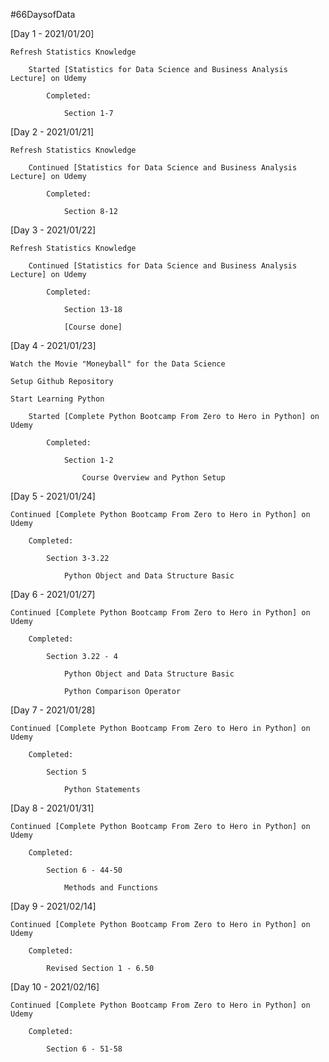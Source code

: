 #66DaysofData

[Day 1 - 2021/01/20]

	Refresh Statistics Knowledge

		Started [Statistics for Data Science and Business Analysis Lecture] on Udemy

			Completed:
		
				Section 1-7

[Day 2 - 2021/01/21]

	Refresh Statistics Knowledge

		Continued [Statistics for Data Science and Business Analysis Lecture] on Udemy

			Completed:
		
				Section 8-12

[Day 3 - 2021/01/22]

	Refresh Statistics Knowledge

		Continued [Statistics for Data Science and Business Analysis Lecture] on Udemy

			Completed:
				
				Section 13-18
				
				[Course done]

[Day 4 - 2021/01/23]

	Watch the Movie "Moneyball" for the Data Science

	Setup Github Repository

	Start Learning Python

		Started [Complete Python Bootcamp From Zero to Hero in Python] on Udemy

			Completed:

				Section 1-2

					Course Overview and Python Setup

[Day 5 - 2021/01/24]

	Continued [Complete Python Bootcamp From Zero to Hero in Python] on Udemy

		Completed:

			Section 3-3.22

				Python Object and Data Structure Basic

[Day 6 - 2021/01/27]

	Continued [Complete Python Bootcamp From Zero to Hero in Python] on Udemy

		Completed:

			Section 3.22 - 4

				Python Object and Data Structure Basic

				Python Comparison Operator

[Day 7 - 2021/01/28]

	Continued [Complete Python Bootcamp From Zero to Hero in Python] on Udemy

		Completed:

			Section 5

				Python Statements

[Day 8 - 2021/01/31]

	Continued [Complete Python Bootcamp From Zero to Hero in Python] on Udemy

		Completed:

			Section 6 - 44-50

				Methods and Functions

[Day 9 - 2021/02/14]

	Continued [Complete Python Bootcamp From Zero to Hero in Python] on Udemy

		Completed:

			Revised Section 1 - 6.50

[Day 10 - 2021/02/16]

	Continued [Complete Python Bootcamp From Zero to Hero in Python] on Udemy

		Completed:

			Section 6 - 51-58

